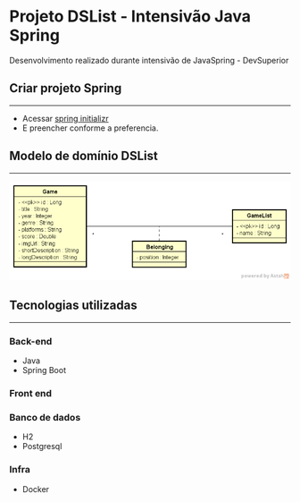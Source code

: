 # Projeto DSList - Intensivão Java Spring
Desenvolvimento realizado durante intensivão de JavaSpring - DevSuperior

## Criar projeto Spring
---
- Acessar [spring initializr](https://start.spring.io/)
- E preencher conforme a preferencia.

## Modelo de domínio DSList
---
![](img/dslist-model.png)

## Tecnologias utilizadas
---
### Back-end
 - Java
 - Spring Boot

### Front end

### Banco de dados
 - H2
 - Postgresql

### Infra
 - Docker